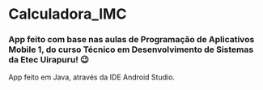 # Calculadora_IMC
### App feito com base nas aulas de Programação de Aplicativos Mobile 1, do curso Técnico em Desenvolvimento de Sistemas da Etec Uirapuru! :wink:

App feito em Java, através da IDE Android Studio.

